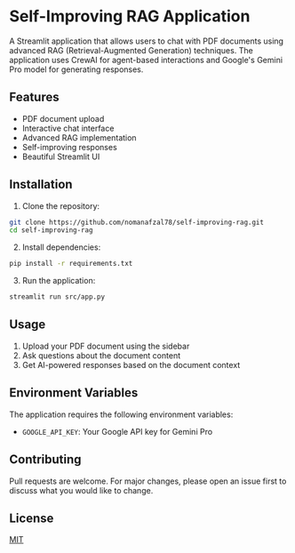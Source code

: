 # Self-Improving RAG Application

A Streamlit application that allows users to chat with PDF documents using advanced RAG (Retrieval-Augmented Generation) techniques. The application uses CrewAI for agent-based interactions and Google's Gemini Pro model for generating responses.

## Features

- PDF document upload
- Interactive chat interface
- Advanced RAG implementation
- Self-improving responses
- Beautiful Streamlit UI

## Installation

1. Clone the repository:
```bash
git clone https://github.com/nomanafzal78/self-improving-rag.git
cd self-improving-rag
```

2. Install dependencies:
```bash
pip install -r requirements.txt
```

3. Run the application:
```bash
streamlit run src/app.py
```

## Usage

1. Upload your PDF document using the sidebar
2. Ask questions about the document content
3. Get AI-powered responses based on the document context

## Environment Variables

The application requires the following environment variables:
- `GOOGLE_API_KEY`: Your Google API key for Gemini Pro

## Contributing

Pull requests are welcome. For major changes, please open an issue first to discuss what you would like to change.

## License

[MIT](https://choosealicense.com/licenses/mit/)
